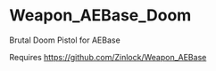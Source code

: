 # Weapon_AEBase_Doom
Brutal Doom Pistol for AEBase

Requires https://github.com/Zinlock/Weapon_AEBase
